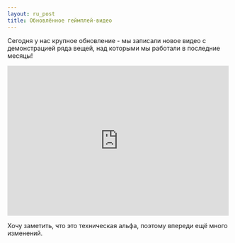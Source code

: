 ```yaml
---
layout: ru_post
title: Обновлённое геймплей-видео
---
```


Сегодня у нас крупное обновление - мы записали новое видео с демонстрацией ряда вещей, над которыми мы работали в последние месяцы!

<iframe width="500" height="340" src="https://youtu.be/Hb47ZwOUK1Y" frameborder="0" allowfullscreen></iframe>

Хочу заметить, что это техническая альфа, поэтому впереди ещё много изменений.
